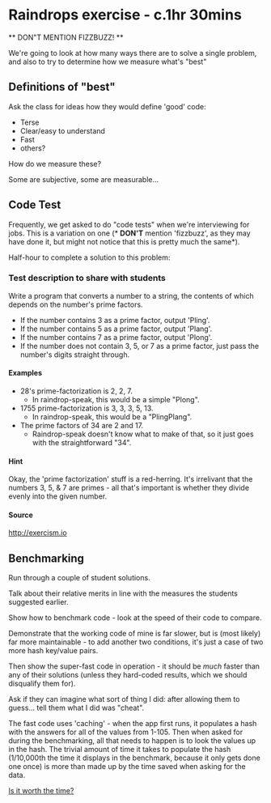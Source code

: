 # Raindrops exercise - c.1hr 30mins

** DON"T MENTION FIZZBUZZ! **


We're going to look at how many ways there are to solve a single problem, and also to try to determine how we measure what's "best"

## Definitions of "best"
Ask the class for ideas how they would define 'good' code:

- Terse
- Clear/easy to understand
- Fast
- others? 

How do we measure these?

Some are subjective, some are measurable...


## Code Test

Frequently, we get asked to do "code tests" when we're interviewing for jobs. This is a variation on one (* **DON'T** mention 'fizzbuzz', as they may have done it, but might not notice that this is pretty much the same*).

Half-hour to complete a solution to this problem:


### Test description to share with students

Write a program that converts a number to a string, the contents of which depends on the number's prime factors.

  - If the number contains 3 as a prime factor, output 'Pling'.
  - If the number contains 5 as a prime factor, output 'Plang'.
  - If the number contains 7 as a prime factor, output 'Plong'.
  - If the number does not contain 3, 5, or 7 as a prime factor,
    just pass the number's digits straight through.

#### Examples

  - 28's prime-factorization is 2, 2, 7.
    - In raindrop-speak, this would be a simple "Plong".
  - 1755 prime-factorization is 3, 3, 3, 5, 13.
    - In raindrop-speak, this would be a "PlingPlang".
  - The prime factors of 34 are 2 and 17.
    - Raindrop-speak doesn't know what to make of that,
      so it just goes with the straightforward "34".

#### Hint

Okay, the 'prime factorization' stuff is a red-herring. It's irrelivant that the numbers 3, 5, & 7 are primes - all that's important is whether they divide evenly into the given number. 

#### Source
http://exercism.io


## Benchmarking

Run through a couple of student solutions.

Talk about their relative merits in line with the measures the students suggested earlier.

Show how to benchmark code - look at the speed of their code to compare.

Demonstrate that the working code of mine is far slower, but is (most likely) far more maintainable - to add another two conditions, it's just a case of two more hash key/value pairs.

Then show the super-fast code in operation - it should be *much* faster than any of their solutions (unless they hard-coded results, which we should disqualify them for).

Ask if they can imagine what sort of thing I did: after allowing them to guess... tell them what I did was "cheat".

The fast code uses 'caching' - when the app first runs, it populates a hash with the answers for all of the values from 1-105. Then when asked for during the benchmarking, all that needs to happen is to look the values up in the hash. The trivial amount of time it takes to populate the hash (1/10,000th the time it displays in the benchmark, because it only gets done one once) is more than made up by the time saved when asking for the data.

[Is it worth the time?](http://xkcd.com/1205)






